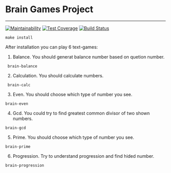 # Brain Games Project
***
[![Maintainability](https://api.codeclimate.com/v1/badges/4b605063481bffd875f5/maintainability)](https://codeclimate.com/github/mr-bmv/project-lvl1-s160/maintainability)
[![Test Coverage](https://api.codeclimate.com/v1/badges/4b605063481bffd875f5/test_coverage)](https://codeclimate.com/github/mr-bmv/project-lvl1-s160/test_coverage)
[![Build Status](https://travis-ci.org/mr-bmv/project-lvl1-s160.svg?branch=master)](https://travis-ci.org/mr-bmv/project-lvl1-s160)

```make install``` 

After installation you can play 6 text-games:
1. Balance. You should generat balance number based on quetion number.

``` brain-balance```

2. Calculation. You should calculate numbers.

``` brain-calc```

3. Even. You should choose which type of number you see.

```brain-even```

4. Gcd. You could try to find greatest common divisor of two shown numbers.

```brain-gcd```

5. Prime. You should choose which type of number you see.

```brain-prime```

6. Progression. Try to understand progression and find hided number.

```brain-progression``` 
